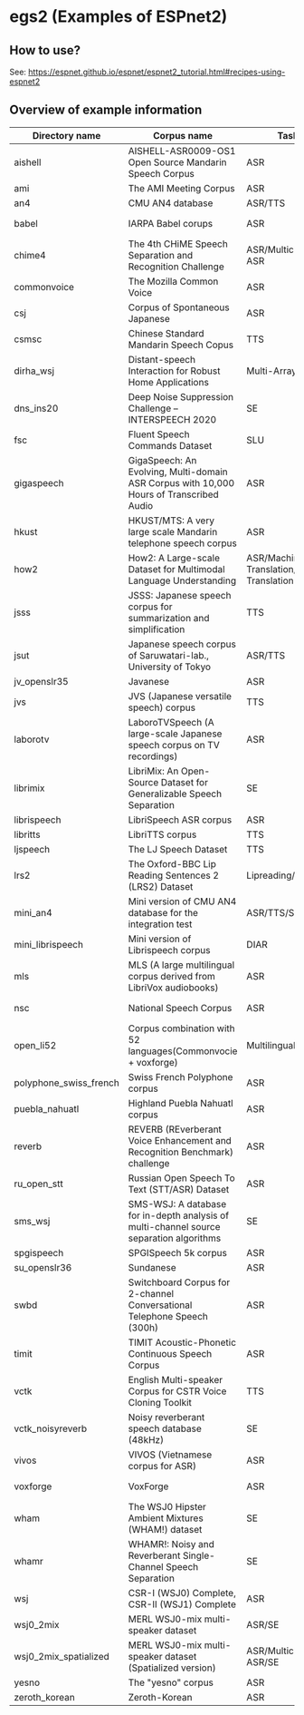 # egs2 (Examples of ESPnet2)

## How to use?

See: https://espnet.github.io/espnet/espnet2_tutorial.html#recipes-using-espnet2

## Overview of example information

| Directory name          | Corpus name                                                                | Task                                       | Language       | URL                                                                            | Note         |
| ----------------------- | -------------------------------------------------------------------------- | ------------------------------------------ | -------------- | ------------------------------------------------------------------------------ | ------------ |
| aishell                 | AISHELL-ASR0009-OS1 Open Source Mandarin Speech Corpus                     | ASR                                        | ZH             | http://www.aishelltech.com/kysjcp                                              |              |
| ami                     | The AMI Meeting Corpus                                                     | ASR                                        | EN             | http://groups.inf.ed.ac.uk/ami/corpus/                                         |              |
| an4                     | CMU AN4 database                                                           | ASR/TTS                                    | EN             | http://www.speech.cs.cmu.edu/databases/an4/                                    |              |
| babel                   | IARPA Babel corups                                                         | ASR                                        | ~20 Languages  | https://www.iarpa.gov/index.php/research-programs/babel                        |              |
| chime4                  | The 4th CHiME Speech Separation and Recognition Challenge                  | ASR/Multichannel ASR                       | EN             | http://spandh.dcs.shef.ac.uk/chime_challenge/chime2016/                        |              |
| commonvoice             | The Mozilla Common Voice                                                   | ASR                                        | 13 Languages   | https://voice.mozilla.org/datasets                                             |              |
| csj                     | Corpus of Spontaneous Japanese                                             | ASR                                        | JP             | https://pj.ninjal.ac.jp/corpus_center/csj/en/                                  |              |
| csmsc                   | Chinese Standard Mandarin Speech Copus                                     | TTS                                        | ZH             | https://www.data-baker.com/open_source.html                                    |              |
| dirha_wsj               | Distant-speech Interaction for Robust Home Applications                    | Multi-Array ASR                            | EN             | https://dirha.fbk.eu/, https://github.com/SHINE-FBK/DIRHA_English_wsj          |              |
| dns_ins20               | Deep Noise Suppression Challenge – INTERSPEECH 2020                        | SE                                         | 7 Languages + singing         | https://www.microsoft.com/en-us/research/academic-program/deep-noise-suppression-challenge-interspeech-2020/                                           |              |
| fsc                     | Fluent Speech Commands Dataset                                                           | SLU                                    | EN             | https://fluent.ai/fluent-speech-commands-a-dataset-for-spoken-language-understanding-research/                                    |              |
| gigaspeech              | GigaSpeech: An Evolving, Multi-domain ASR Corpus with 10,000 Hours of Transcribed Audio          | ASR                  | EN            | https://github.com/SpeechColab/GigaSpeech                                      |              |
| hkust                    | HKUST/MTS: A very large scale Mandarin telephone speech corpus            | ASR                                        | ZH.            | https://catalog.ldc.upenn.edu/LDC2005S15                                       |              |
| how2                    | How2: A Large-scale Dataset for Multimodal Language Understanding          | ASR/Machine Translation/Speech Translation | EN->PT         | https://github.com/srvk/how2-dataset                                           |              |
| jsss                    | JSSS: Japanese speech corpus for summarization and simplification          | TTS                                        | JP             | https://sites.google.com/site/shinnosuketakamichi/research-topics/jsss_corpus  |              |
| jsut                    | Japanese speech corpus of Saruwatari-lab., University of Tokyo             | ASR/TTS                                    | JP             | https://sites.google.com/site/shinnosuketakamichi/publication/jsut             |              |
| jv_openslr35            | Javanese                                                                   | ASR                                        | JV             | http://www.openslr.org/35                                                      |              |
| jvs                     | JVS (Japanese versatile speech) corpus                                     | TTS                                        | JP             | https://sites.google.com/site/shinnosuketakamichi/research-topics/jvs_corpus   |              |
| laborotv                | LaboroTVSpeech (A large-scale Japanese speech corpus on TV recordings)     | ASR                                        | JP             | https://laboro.ai/column/eg-laboro-tv-corpus-jp                                |              |
| librimix                | LibriMix: An Open-Source Dataset for Generalizable Speech Separation       | SE                                         | EN             | https://github.com/JorisCos/LibriMix                                           |              |
| librispeech             | LibriSpeech ASR corpus                                                     | ASR                                        | EN             | http://www.openslr.org/12                                                      |              |
| libritts                | LibriTTS corpus                                                            | TTS                                        | EN             | http://www.openslr.org/60                                                      |              |
| ljspeech                | The LJ Speech Dataset                                                      | TTS                                        | EN             | https://keithito.com/LJ-Speech-Dataset/                                        |              |
| lrs2                    | The Oxford-BBC Lip Reading Sentences 2 (LRS2) Dataset                      | Lipreading/ASR                             | EN             | https://www.robots.ox.ac.uk/~vgg/data/lip_reading/lrs2.html                    |              |
| mini_an4                | Mini version of CMU AN4 database for the integration test                  | ASR/TTS/SE                                 | EN             | http://www.speech.cs.cmu.edu/databases/an4/                                    |              |
| mini_librispeech        | Mini version of Librispeech corpus                                         | DIAR                                       | EN             | https://openslr.org/31/                                                                |              |
| mls                     | MLS (A large multilingual corpus derived from LibriVox audiobooks)         | ASR                                        | 8 languages    | http://www.openslr.org/94/                                                     |              |
| nsc                     | National Speech Corpus                                                     | ASR                                        | EN-SG          | https://www.imda.gov.sg/programme-listing/digital-services-lab/national-speech-corpus|              |
| open_li52               | Corpus combination with 52 languages(Commonvocie + voxforge)               | Multilingual ASR                           | 52 languages   |                                                                                |              |
| polyphone_swiss_french  | Swiss French Polyphone corpus                                              | ASR                                        | FR            | http://catalog.elra.info/en-us/repository/browse/ELRA-S0030_02                 |              |
| puebla_nahuatl          | Highland Puebla Nahuatl corpus                                              | ASR                                       | HPN            | https://www.openslr.org/92/                                                    |              |
| reverb                  | REVERB (REverberant Voice Enhancement and Recognition Benchmark) challenge | ASR                                        | EN             | https://reverb2014.dereverberation.com/                                        |              |
| ru_open_stt             | Russian Open Speech To Text (STT/ASR) Dataset                              | ASR                                        | RU             | https://github.com/snakers4/open_stt                                           |              |
| sms_wsj                 | SMS-WSJ: A database for in-depth analysis of multi-channel source separation algorithms    |   SE                       | EN             | https://github.com/fgnt/sms_wsj.                                               |              |
| spgispeech              | SPGISpeech 5k corpus                                                       | ASR                                        | EN             | https://datasets.kensho.com/datasets/scribe                                    |              |
| su_openslr36            | Sundanese                                                                  | ASR                                        | SU             | http://www.openslr.org/36                                                      |              |
| swbd	       		  | Switchboard Corpus for 2-channel Conversational Telephone Speech (300h) 			   | ASR	 		 		                              | EN 	          | https://catalog.ldc.upenn.edu/LDC97S62 			                            		   |	          	|	
| timit                   | TIMIT Acoustic-Phonetic Continuous Speech Corpus                           | ASR                                        | EN             | https://catalog.ldc.upenn.edu/LDC93S1                                          |              |
| vctk                    | English Multi-speaker Corpus for CSTR Voice Cloning Toolkit                | TTS                                        | EN             | http://www.udialogue.org/download/cstr-vctk-corpus.html                        |              |
| vctk_noisyreverb             | Noisy reverberant speech database (48kHz)                             | SE                                         | EN             | https://datashare.ed.ac.uk/handle/10283/2826              
| vivos                   | VIVOS (Vietnamese corpus for ASR)                                          | ASR                                        | VI             | https://ailab.hcmus.edu.vn/vivos/                                              |              |
| voxforge                | VoxForge                                                                   | ASR                                        | 7 languages    | http://www.voxforge.org/                                                       |              |
| wham                    | The WSJ0 Hipster Ambient Mixtures (WHAM!) dataset                          | SE                                         | EN            | https://wham.whisper.ai/                                                       |              |
| whamr                   | WHAMR!: Noisy and Reverberant Single-Channel Speech Separation             | SE                                         | EN.           | https://wham.whisper.ai/                                                       |              |
| wsj                     | CSR-I (WSJ0) Complete, CSR-II (WSJ1) Complete                              | ASR                                        | EN             | https://catalog.ldc.upenn.edu/LDC93S6A,https://catalog.ldc.upenn.edu/LDC94S13A |              |
| wsj0_2mix               | MERL WSJ0-mix multi-speaker dataset                                        | ASR/SE                                     | EN             | http://www.merl.com/demos/deep-clustering                                      |              |
| wsj0_2mix_spatialized   | MERL WSJ0-mix multi-speaker dataset (Spatialized version)                  | ASR/Multichannel ASR/SE                    | EN             | http://www.merl.com/demos/deep-clustering                                      |              |
| yesno                   | The "yesno" corpus                                                         | ASR                                        | HE             | http://www.openslr.org/1                                                       |              |
| zeroth_korean           | Zeroth-Korean                                                              | ASR                                        | KR             | http://www.openslr.org/40                                                      |              |
